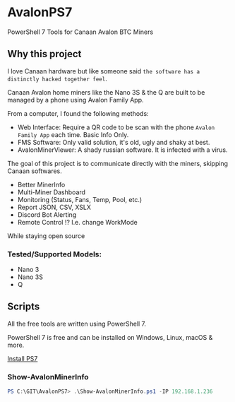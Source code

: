 # AvalonPS7

PowerShell 7 Tools for Canaan Avalon BTC Miners

## Why this project

I love Canaan hardware but like someone said `the software has a distinctly hacked together feel`.

Canaan Avalon home miners like the Nano 3S & the Q are built to be managed by a phone using Avalon Family App.

From a computer, I found the following methods:

* Web Interface: Require a QR code to be scan with the phone `Avalon Family App` each time. Basic Info Only.
* FMS Software: Only valid solution, it's old, ugly and shaky at best.
* AvalonMinerViewer: A shady russian software. It is infected with a virus.


The goal of this project is to communicate directly with the miners, skipping Canaan softwares.

* Better MinerInfo
* Multi-Miner Dashboard
* Monitoring (Status, Fans, Temp, Pool, etc.)
* Report JSON, CSV, XSLX
* Discord Bot Alerting
* Remote Control !? I.e. change WorkMode

While staying open source

### Tested/Supported Models:

* Nano 3
* Nano 3S
* Q

## Scripts

All the free tools are written using PowerShell 7.

PowerShell 7 is free and can be installed on Windows, Linux, macOS & more.

[Install PS7](https://learn.microsoft.com/en-us/powershell/scripting/install/installing-powershell)

### Show-AvalonMinerInfo

```powershell
PS C:\GIT\AvalonPS7> .\Show-AvalonMinerInfo.ps1 -IP 192.168.1.236

```

